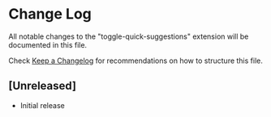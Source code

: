 # Change Log

All notable changes to the "toggle-quick-suggestions" extension will be documented in this file.

Check [Keep a Changelog](http://keepachangelog.com/) for recommendations on how to structure this file.

## [Unreleased]

- Initial release